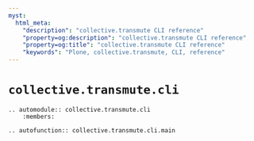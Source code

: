 ```yaml
---
myst:
  html_meta:
    "description": "collective.transmute CLI reference"
    "property=og:description": "collective.transmute CLI reference"
    "property=og:title": "collective.transmute CLI reference"
    "keywords": "Plone, collective.transmute, CLI, reference"
---
```


# `collective.transmute.cli`

```{eval-rst}
.. automodule:: collective.transmute.cli
    :members:

.. autofunction:: collective.transmute.cli.main
```
